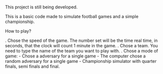 This project is still being developed.

This is a basic code made to simulate football games and a simple championship.

How to play?

   . Chose the speed of the game. The number set will be the time real time, in seconds, that the clock will count 1 minute in the game.
   . Chose a team. You need to type the name of the team you want to play with.
   . Chose a mode of game:
       - Chose a adversary for a single game
       - The computer chose a random adversary for a single game
       - Championship simulator with quarter finals, semi finals and final.


   
